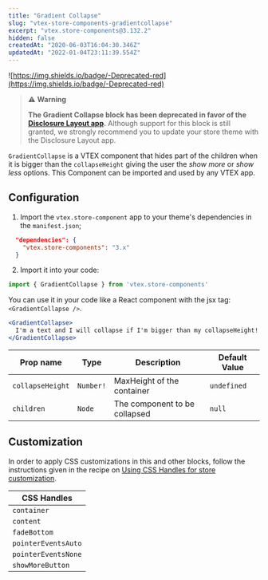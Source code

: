 ```yaml
---
title: "Gradient Collapse"
slug: "vtex-store-components-gradientcollapse"
excerpt: "vtex.store-components@3.132.2"
hidden: false
createdAt: "2020-06-03T16:04:30.346Z"
updatedAt: "2022-01-04T23:11:39.554Z"
---
```

![https://img.shields.io/badge/-Deprecated-red](https://img.shields.io/badge/-Deprecated-red)

>⚠️ **Warning**
>
> **The Gradient Collapse block has been deprecated in favor of the [Disclosure Layout app](https://developers.vtex.com/vtex-developer-docs/docs/vtex-disclosure-layout).** Although support for this block is still granted, we strongly recommend you to update your store theme with the Disclosure Layout app.

`GradientCollapse` is a VTEX component that hides part of the children when it is bigger than the `collapseHeight` giving the user the _show more_ or _show less_ options. This Component can be imported and used by any VTEX app.

## Configuration

1. Import the `vtex.store-component` app to your theme's dependencies in the `manifest.json`;

```json
  "dependencies": {
    "vtex.store-components": "3.x"
  }
```

2. Import it into your code:

```js
import { GradientCollapse } from 'vtex.store-components'
```

You can use it in your code like a React component with the jsx tag: `<GradientCollapse />`.

```jsx
<GradientCollapse>
  I'm a text and I will collapse if I'm bigger than my collapseHeight!
</GradientCollapse>
```

| Prop name        | Type      | Description                   | Default Value |
| ---------------- | --------- | ----------------------------- | ------------- |
| `collapseHeight` | `Number!` | MaxHeight of the container    | `undefined`   |
| `children`       | `Node`    | The component to be collapsed | `null`        |

## Customization

In order to apply CSS customizations in this and other blocks, follow the instructions given in the recipe on [Using CSS Handles for store customization](https://vtex.io/docs/recipes/style/using-css-handles-for-store-customization).

| CSS Handles         |
| ------------------- |
| `container`         |
| `content`           |
| `fadeBottom`        |
| `pointerEventsAuto` |
| `pointerEventsNone` |
| `showMoreButton`    |